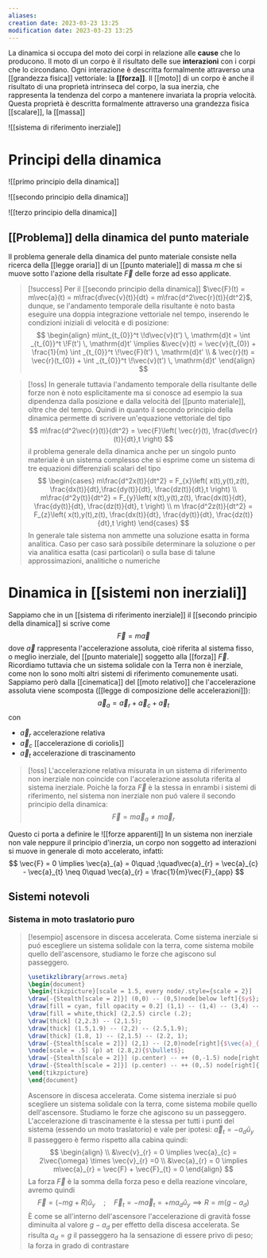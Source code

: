 ```yaml
---
aliases: 
creation date: 2023-03-23 13:25
modification date: 2023-03-23 13:25
---
```


La dinamica si occupa del moto dei corpi in relazione alle **cause** che lo producono. Il moto di un corpo è il risultato delle sue **interazioni** con i corpi che lo circondano.
Ogni interazione è descritta formalmente attraverso una [[grandezza fisica]] vettoriale: la **[[forza]]**. Il [[moto]] di un corpo è anche il risultato di una proprietà intrinseca del corpo, la sua inerzia, che rappresenta la tendenza del corpo a mantenere invariata la propria velocità. Questa proprietà è descritta formalmente attraverso una grandezza fisica [[scalare]], la [[massa]]

![[sistema di riferimento inerziale]]


# Principi della dinamica

![[primo principio della dinamica]]

![[secondo principio della dinamica]]

![[terzo principio della dinamica]]


## [[Problema]] della dinamica del punto materiale
Il problema generale della dinamica del punto materiale consiste nella ricerca della [[legge oraria]] di un [[punto materiale]] di massa $m$ che si muove sotto l'azione della risultate $\vec{F}$ delle forze ad esso applicate.

>[!success]
>Per il [[secondo principio della dinamica]] $\vec{F}(t) = m\vec{a}(t) = m\frac{d\vec{v}(t)}{dt} = m\frac{d^2\vec{r}(t)}{dt^2}$, dunque, se l'andamento temporale della risultante è noto basta eseguire una doppia integrazione vettoriale nel tempo, inserendo le condizioni iniziali di velocità e di posizione:
>$$ \begin{align} 
 m\int_{t_{0}}^t \!d\vec{v}(t') \, \mathrm{d}t = \int _{t_{0}}^t \!F(t') \, \mathrm{d}t' \implies &\vec{v}(t) = \vec{v}(t_{0}) + \frac{1}{m} \int _{t_{0}}^t \!\vec{F}(t') \, \mathrm{d}t'    \\
>& \vec{r}(t) = \vec{r}(t_{0}) + \int _{t_{0}}^t \!\vec{v}(t') \, \mathrm{d}t' 
\end{align} $$

>[!oss]
>In generale tuttavia l'andamento temporale della risultante delle forze non è noto esplicitamente ma si conosce ad esempio la sua dipendenza dalla posizione e dalla velocità del [[punto materiale]], oltre che del tempo.
>Quindi in quanto il secondo principio della dinamica permette di scrivere un'equazione vettoriale del tipo 
>$$
>m\frac{d^2\vec{r}(t)}{dt^2} = \vec{F}\left( \vec{r}(t), \frac{d\vec{r}(t)}{dt},t  \right) 
>$$
>il problema generale della dinamica anche per un singolo punto materiale è un sistema complesso che si esprime come un sistema di tre equazioni differenziali scalari del tipo
> $$ \begin{cases}
>m\frac{d^2x(t)}{dt^2} = F_{x}\left( x(t),y(t),z(t), \frac{dx(t)}{dt},\frac{dy(t)}{dt}, \frac{dz(t)}{dt},t    \right)  \\
>m\frac{d^2y(t)}{dt^2} = F_{y}\left( x(t),y(t),z(t), \frac{dx(t)}{dt}, \frac{dy(t)}{dt}, \frac{dz(t)}{dt}, t    \right) \\
>m \frac{d^2z(t)}{dt^2} = F_{z}\left( x(t),y(t),z(t), \frac{dx(t)}{dt}, \frac{dy(t)}{dt}, \frac{dz(t)}{dt},t    \right) 
>\end{cases} $$
>In generale tale sistema non ammette una soluzione esatta in forma analitica. Caso per caso sarà possibile determinare la soluzione o per via analitica esatta (casi particolari) o sulla base di talune approssimazioni, analitiche o numeriche



# Dinamica in [[sistemi non inerziali]]

Sappiamo che in un [[sistema di riferimento inerziale]] il [[secondo principio della dinamica]] si scrive come
$$
\vec{F} = m\vec{a}
$$
dove $\vec{a}$ rappresenta l'accelerazione assoluta, cioè riferita al sistema fisso, o meglio inerziale, del [[punto materiale]] soggetto alla [[forza]] $\vec{F}$.
Ricordiamo tuttavia che un sistema solidale con la Terra non è inerziale, come non lo sono molti altri sistemi di riferimento comunemente usati. Sappiamo però dalla [[cinematica]] del [[moto relativo]] che l'accelerazione assoluta viene scomposta ([[legge di composizione delle accelerazioni]]):
$$
\vec{a}_{a} = \vec{a}_{r} + \vec{a}_{c} + \vec{a}_{t}
$$
con
- $\vec{a}_{r}$ accelerazione relativa
- $\vec{a}_{c}$ [[accelerazione di coriolis]]
- $\vec{a}_{t}$ accelerazione di trascinamento

>[!oss]
>L'accelerazione relativa misurata in un sistema di riferimento non inerziale non coincide con l'accelerazione assoluta riferita al sistema inerziale. Poichè la forza $\vec{F}$ è la stessa in enrambi i sistemi di riferimento, nel sistema non inerziale non puó valere il secondo principio della dinamica:
>$$ \vec{F} = m\vec{a}_{a} \neq m\vec{a}_{r} $$


Questo ci porta a definire le ![[forze apparenti]]
In un sistema non inerziale non vale neppure il principio d'inerzia, un corpo non soggetto ad interazioni si muove in generale di moto accelerato, infatti:
$$
\vec{F} = 0 \implies \vec{a}_{a} = 0\quad ;\quad\vec{a}_{r} = \vec{a}_{c} - \vec{a}_{t} \neq 0\quad \vec{a}_{r} = \frac{1}{m}\vec{F}_{app}
$$

## Sistemi notevoli

### Sistema in moto traslatorio puro

>[!esempio] ascensore in discesa accelerata.
>Come sistema inerziale si puó escegliere un sistema solidale con la terra, come sistema mobile quello dell'ascensore, studiamo le forze che agiscono sul passeggero.
>
> ```tikz
> \usetikzlibrary{arrows.meta}
>\begin{document}
>\begin{tikzpicture}[scale = 1.5, every node/.style={scale = 2}]
>\draw[-{Stealth[scale = 2]}] (0,0) -- (0,5)node[below left]{$y$}; 
>\draw[fill = cyan, fill opacity = 0.2] (1,1) -- (1,4) -- (3,4) -- (3,1) -- (1,1);
>\draw[fill = white,thick] (2,2.5) circle (.2);
>\draw[thick] (2,2.3) -- (2,1.5);
>\draw[thick] (1.5,1.9) -- (2,2) -- (2.5,1.9);
>\draw[thick] (1.8, 1) -- (2,1.5) -- (2.2, 1);
>\draw[-{Stealth[scale = 2]}] (2,1) -- (2,0)node[right]{$\vec{a}_{d}$};
>\node[scale = .5] (p) at (2.8,2){$\bullet$};
>\draw[-{Stealth[scale = 2]}] (p.center) -- ++ (0,-1.5) node[right]{$m\vec{g}$};
>\draw[-{Stealth[scale = 2]}] (p.center) -- ++ (0,.5) node[right]{$\vec{R}$};
>\end{tikzpicture}
>\end{document}
>```
>
>Ascensore in discesa accelerata. Come sistema inerziale si puó scegliere un sistema solidale con la terra, come sistema mobile quello dell'ascensore. Studiamo le forze che agiscono su un passeggero.
>L'accelerazione di trascinamente è la stessa per tutti i punti del sistema (essendo un moto traslatorio) e vale per ipotesi:
>$\vec{a}_{t} = -a_{d}\hat{u}_{y}$
>Il passeggero è fermo rispetto alla cabina quindi:
>$$ \begin{align} \\
>&\vec{v}_{r} = 0 \implies \vec{a}_{c} = 2\vec{\omega} \times \vec{v}_{r} =0 \\
>&\vec{a}_{r} = 0 \implies m\vec{a}_{r} = \vec{F} + \vec{F}_{t} = 0
>\end{align} $$
>La forza $\vec{F}$ è la somma della forza peso e della reazione vincolare, avremo quindi
>$$ \vec{F} = (-mg + R)\hat{u}_{y}\quad ; \quad \vec{F}_{t} = -m\vec{a}_{t} = +ma_{d}\hat{u}_{y} \implies R=m(g-a_{d}) $$
>È come se all'interno dell'ascensore l'accelerazione di gravità fosse diminuita al valore $g - a_{d}$ per effetto della discesa accelerata. Se risulta $a_{d} = g$ il passeggero ha la sensazione di essere privo di peso; la forza in grado di contrastare 

